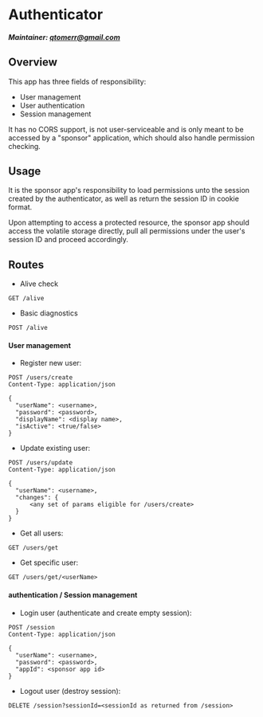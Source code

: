 # Authenticator
##### Maintainer: qtomerr@gmail.com

## Overview
This app has three fields of responsibility:

* User management
* User authentication
* Session management

It has no CORS support, is not user-serviceable and is only meant to be
 accessed by a "sponsor" application, which should also handle permission checking.

## Usage

It is the sponsor app's responsibility to load permissions unto the
session created by the authenticator, as well as return the session ID
in cookie format.

Upon attempting to access a protected resource, the sponsor app should
access the volatile storage directly, pull all permissions under the
user's session ID and proceed accordingly.

## Routes

* Alive check

```
GET /alive
```

* Basic diagnostics

```
POST /alive
```

#### User management

* Register new user:

```
POST /users/create
Content-Type: application/json

{
  "userName": <username>,
  "password": <password>,
  "displayName": <display name>,
  "isActive": <true/false>
}
```

* Update existing user:

```
POST /users/update
Content-Type: application/json

{
  "userName": <username>,
  "changes": {
      <any set of params eligible for /users/create>
  }
}
```

* Get all users:

```
GET /users/get
```

* Get specific user:

```
GET /users/get/<userName>
```

#### authentication / Session management

* Login user (authenticate and create empty session):

```
POST /session
Content-Type: application/json

{
  "userName": <username>,
  "password": <password>,
  "appId": <sponsor app id>
}
```

* Logout user (destroy session):

```
DELETE /session?sessionId=<sessionId as returned from /session>
```
